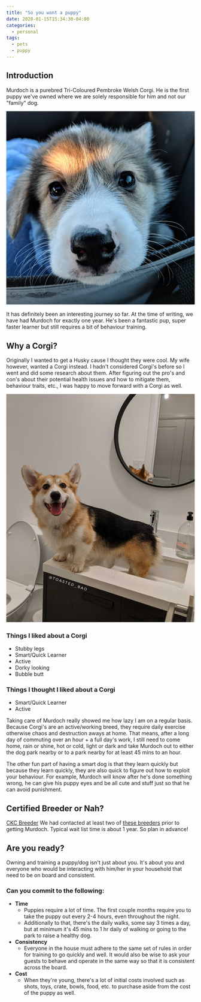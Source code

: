 ```yaml
---
title: "So you want a puppy"
date: 2020-01-15T15:34:30-04:00
categories:
  - personal
tags:
  - pets
  - puppy
---
```



## Introduction
Murdoch is a purebred Tri-Coloured Pembroke Welsh Corgi. He is the first puppy we've owned where we are solely responsible for him and not our "family" dog.

![Going Home for the first time](/assets/images/2020-01-15-murdoch1.png)

It has definitely been an interesting journey so far. At the time of writing, we have had Murdoch for exactly one year. He's been a fantastic pup, super faster learner but still requires a bit of behaviour training.

## Why a Corgi?
Originally I wanted to get a Husky cause I thought they were cool. My wife however, wanted a Corgi instead. I hadn't considered Corgi's before so I went and did some research about them. After figuring out the pro's and con's about their potential health issues and how to mitigate them, behaviour traits, etc., I was happy to move forward with a Corgi as well.

![Sink Washing](/assets/images/2020-01-15-murdoch2.png)

### Things I liked about a Corgi
- Stubby legs
- Smart/Quick Learner
- Active
- Dorky looking
- Bubble butt

### Things I thought I liked about a Corgi
- Smart/Quick Learner
- Active

Taking care of Murdoch really showed me how lazy I am on a regular basis. Because Corgi's are an active/working breed, they require daily exercise otherwise chaos and destruction aways at home. That means, after a long day of commuting over an hour + a full day's work, I still need to come home, rain or shine, hot or cold, light or dark and take Murdoch out to either the dog park nearby or to a park nearby for at least 45 mins to an hour.

The other fun part of having a smart dog is that they learn quickly but because they learn quickly, they are also quick to figure out how to exploit your behaviour. For example, Murdoch will know after he's done something wrong, he can give his puppy eyes and be all cute and stuff just so that he can avoid punishment.

## Certified Breeder or Nah?
[CKC Breeder][ckcbreeders]
We had contacted at least two of [these breeders][nationalclub] prior to getting Murdoch. Typical wait list time is about 1 year. So plan in advance!

## Are you ready?
Owning and training a puppy/dog isn't just about you. It's about you and everyone who would be interacting with him/her in your household that need to be on board and consistent.

### Can you commit to the following:
- **Time**
  - Puppies require a lot of time. The first couple months require you to take the puppy out every 2-4 hours, even throughout the night.
  - Additionally to that, there's the daily walks, some say 3 times a day, but at minimum it's 45 mins to 1 hr daily of walking or going to the park to raise a healthy dog.
- **Consistency**
  - Everyone in the house must adhere to the same set of rules in order for training to go quickly and well. It would also be wise to ask your guests to behave and operate in the same way so that it is consistent across the board.
- **Cost**
  - When they're young, there's a lot of initial costs involved such as shots, toys, crate, bowls, food, etc. to purchase aside from the cost of the puppy as well.


[instagram]: https://www.instagram.com/toasted_bao
[ckcbreeders]: https://www.ckc.ca/Choosing-a-Dog/PuppyList/Breed.aspx?breedname=Pembroke%20Welsh%20Corgi&breedcode=WCP
[nationalclub]: http://pembrokewelshcorgis.ca/getting-a-corgi/breeders/
